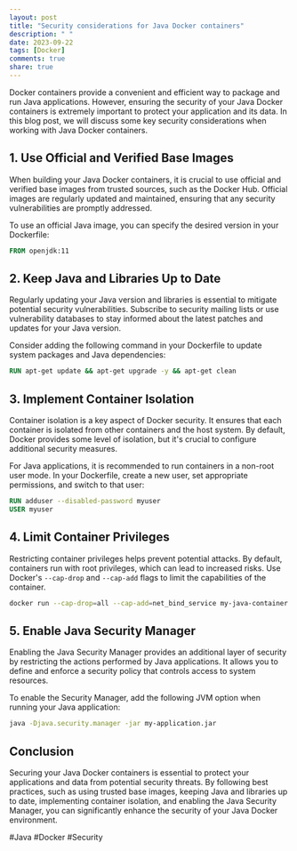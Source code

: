 ```yaml
---
layout: post
title: "Security considerations for Java Docker containers"
description: " "
date: 2023-09-22
tags: [Docker]
comments: true
share: true
---
```


Docker containers provide a convenient and efficient way to package and run Java applications. However, ensuring the security of your Java Docker containers is extremely important to protect your application and its data. In this blog post, we will discuss some key security considerations when working with Java Docker containers.

## 1. Use Official and Verified Base Images

When building your Java Docker containers, it is crucial to use official and verified base images from trusted sources, such as the Docker Hub. Official images are regularly updated and maintained, ensuring that any security vulnerabilities are promptly addressed.

To use an official Java image, you can specify the desired version in your Dockerfile:

```dockerfile
FROM openjdk:11
```

## 2. Keep Java and Libraries Up to Date

Regularly updating your Java version and libraries is essential to mitigate potential security vulnerabilities. Subscribe to security mailing lists or use vulnerability databases to stay informed about the latest patches and updates for your Java version.

Consider adding the following command in your Dockerfile to update system packages and Java dependencies:

```dockerfile
RUN apt-get update && apt-get upgrade -y && apt-get clean
```

## 3. Implement Container Isolation

Container isolation is a key aspect of Docker security. It ensures that each container is isolated from other containers and the host system. By default, Docker provides some level of isolation, but it's crucial to configure additional security measures.

For Java applications, it is recommended to run containers in a non-root user mode. In your Dockerfile, create a new user, set appropriate permissions, and switch to that user:

```dockerfile
RUN adduser --disabled-password myuser
USER myuser
```

## 4. Limit Container Privileges

Restricting container privileges helps prevent potential attacks. By default, containers run with root privileges, which can lead to increased risks. Use Docker's `--cap-drop` and `--cap-add` flags to limit the capabilities of the container.

```bash
docker run --cap-drop=all --cap-add=net_bind_service my-java-container
```

## 5. Enable Java Security Manager

Enabling the Java Security Manager provides an additional layer of security by restricting the actions performed by Java applications. It allows you to define and enforce a security policy that controls access to system resources.

To enable the Security Manager, add the following JVM option when running your Java application:

```bash
java -Djava.security.manager -jar my-application.jar
```

## Conclusion

Securing your Java Docker containers is essential to protect your applications and data from potential security threats. By following best practices, such as using trusted base images, keeping Java and libraries up to date, implementing container isolation, and enabling the Java Security Manager, you can significantly enhance the security of your Java Docker environment.

#Java #Docker #Security